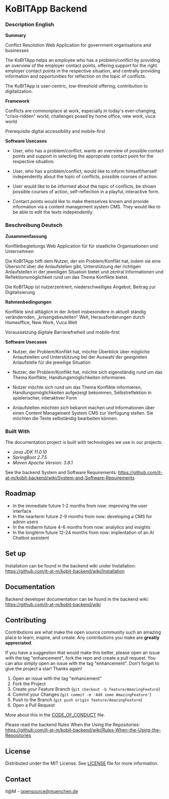 # KoBITApp Backend

### Description English

**Summary**

Conflict Resolution Web Application for government organisations and businesses

The KoBITApp helps an employee who has a problem/conflict by providing an overview of the employer contact points, offering support for the right employer contact points in the respective situation, and centrally providing information and opportunities for reflection on the topic of conflicts.

The KoBITApp is user-centric, low-threshold offering, contribution to digitalization.

**Framework**

Conflicts are commonplace at work, especially in today's ever-changing, "crisis-ridden" world, challenges posed by home office, new work, vuca world

Prerequisite digital accessibility and mobile-first

**Software Usecases**

* User, who has a problem/conflict, wants an overview of possible contact points and support in selecting the appropriate contact point for the respective situation.

* User, who has a problem/conflict, would like to inform himself/herself independently about the topic of conflicts, possible courses of action.

* User would like to be informed about the topic of conflicts, be shown possible courses of action, self-reflection in a playful, interactive form.

* Contact points would like to make themselves known and provide information via a content management system CMS. They would like to be able to edit the texts independently.

### Beschreibung Deutsch

**Zusammenfassung**

Konfliktbegleitungs Web Application für für staatliche Organisationen und Unternehmen

Die KoBITApp hilft dem Nutzer, der ein Problem/Konflikt hat, indem sie eine Übersicht über die Anlaufstellen gibt, Unterstützung der richtigen Anlaufstellen in der jeweiligen Situation bietet und zentral Informationen und Reflektionsmöglichkeit rund um das Thema Konflikte bietet.

Die KoBITApp ist nutzerzentriert, niederschwelliges Angebot, Beitrag zur Digitalisierung

**Rahmenbedingungen**

Konflikte sind alltäglich in der Arbeit insbesondere in aktuell ständig verändernden, „krisengebeutelten“ Welt, Herausforderungen durch Homeoffice, New Work, Vuca Welt

Voraussetzung digitale Barrierefreiheit und mobile-first

**Software Usecases**

* Nutzer, der Problem/Konflikt hat, möchte Überblick über mögliche Anlaufstellen und Unterstützung bei der Auswahl der geeigneten Anlaufstelle für die jeweilige Situation

* Nutzer, der Problem/Konflikt hat, möchte sich eigenständig rund um das Thema Konflikte, Handlungsmöglichkeiten informieren.

* Nutzer möchte sich rund um das Thema Konflikte informieren, Handlungsmöglichkeiten aufgezeigt bekommen, Selbstreflektion in spielerischer, interaktiver Form

* Anlaufstellen möchten sich bekannt machen und Informationen über einen Content Management System CMS zur Verfügung stellen. Sie möchten die Texte selbständig bearbeiten können.

### Built With

The documentation project is built with technologies we use in our projects:

* *Java JDK  11.0.10*
* *SpringBoot 2.7.5*
* *Maven Apache Version: 3.8.1*

See the backend System and Software Requirements: https://github.com/it-at-m/kobit-backend/wiki/System-and-Software-Requirements

## Roadmap

* In the immediate future 1-2 months from now: improving the user interface
* In the nearterm future 2-9 months from now: developing a CMS for admin users
* In the midterm future 4-6 months from now: analytics and insights
* In the longterm future 12-24 months from now: implentation of an AI Chatbot assistent

## Set up
Installation can be found in the backend wiki under Installation: https://github.com/it-at-m/kobit-backend/wiki/Installation

## Documentation
Backend developer documentation can be found in the backend wiki: https://github.com/it-at-m/kobit-backend/wiki

## Contributing

Contributions are what make the open source community such an amazing place to learn, inspire, and create. Any contributions you make are **greatly appreciated**.

If you have a suggestion that would make this better, please open an issue with the tag "enhancement", fork the repo and create a pull request. You can also simply open an issue with the tag "enhancement".
Don't forget to give the project a star! Thanks again!

1. Open an issue with the tag "enhancement"
2. Fork the Project
3. Create your Feature Branch (`git checkout -b feature/AmazingFeature`)
4. Commit your Changes (`git commit -m 'Add some AmazingFeature'`)
5. Push to the Branch (`git push origin feature/AmazingFeature`)
6. Open a Pull Request

More about this in the [CODE_OF_CONDUCT](/CODE_OF_CONDUCT.md) file.

Please read the backend Rules When the Using the Repositories: https://github.com/it-at-m/kobit-backend/wiki/Rules-When-the-Using-the-Repositories


## License

Distributed under the MIT License. See [LICENSE](LICENSE) file for more information.


## Contact

it@M - opensource@muenchen.de
